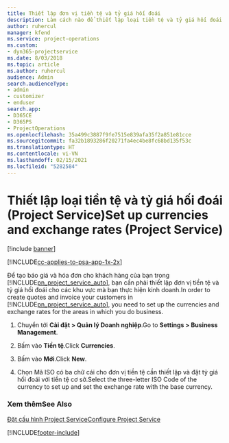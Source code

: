 ```yaml
---
title: Thiết lập đơn vị tiền tệ và tỷ giá hối đoái
description: Làm cách nào để thiết lập loại tiền tệ và tỷ giá hối đoái trong Project Service
author: ruhercul
manager: kfend
ms.service: project-operations
ms.custom:
- dyn365-projectservice
ms.date: 8/03/2018
ms.topic: article
ms.author: ruhercul
audience: Admin
search.audienceType:
- admin
- customizer
- enduser
search.app:
- D365CE
- D365PS
- ProjectOperations
ms.openlocfilehash: 35a499c3887f9fe7515e839afa35f2a851e81cce
ms.sourcegitcommit: fa32b1893286f20271fa4ec4be8fc68bd135f53c
ms.translationtype: HT
ms.contentlocale: vi-VN
ms.lasthandoff: 02/15/2021
ms.locfileid: "5282584"
---
```

# <a name="set-up-currencies-and-exchange-rates-project-service"></a><span data-ttu-id="cfde7-103">Thiết lập loại tiền tệ và tỷ giá hối đoái (Project Service)</span><span class="sxs-lookup"><span data-stu-id="cfde7-103">Set up currencies and exchange rates (Project Service)</span></span>

[!include [banner](../includes/psa-now-project-operations.md)]

[!INCLUDE[cc-applies-to-psa-app-1x-2x](../includes/cc-applies-to-psa-app-1x-2x.md)]

<span data-ttu-id="cfde7-104">Để tạo báo giá và hóa đơn cho khách hàng của bạn trong [!INCLUDE[pn_project_service_auto](../includes/pn-project-service-auto.md)], bạn cần phải thiết lập đơn vị tiền tệ và tỷ giá hối đoái cho các khu vực mà bạn thực hiện kinh doanh.</span><span class="sxs-lookup"><span data-stu-id="cfde7-104">In order to create quotes and invoice your customers in [!INCLUDE[pn_project_service_auto](../includes/pn-project-service-auto.md)], you need to set up the currencies and exchange rates for the areas in which you do business.</span></span>  
  
1.  <span data-ttu-id="cfde7-105">Chuyển tới **Cài đặt > Quản lý Doanh nghiệp**.</span><span class="sxs-lookup"><span data-stu-id="cfde7-105">Go to **Settings > Business Management**.</span></span>  
  
2.  <span data-ttu-id="cfde7-106">Bấm vào **Tiền tệ**.</span><span class="sxs-lookup"><span data-stu-id="cfde7-106">Click **Currencies**.</span></span>  
  
3.  <span data-ttu-id="cfde7-107">Bấm vào **Mới**.</span><span class="sxs-lookup"><span data-stu-id="cfde7-107">Click **New**.</span></span>  
  
4.  <span data-ttu-id="cfde7-108">Chọn Mã ISO có ba chữ cái cho đơn vị tiền tệ cần thiết lập và đặt tỷ giá hối đoái với tiền tệ cơ sở.</span><span class="sxs-lookup"><span data-stu-id="cfde7-108">Select the three-letter ISO Code of the currency to set up and set the exchange rate with the base currency.</span></span>  
  
### <a name="see-also"></a><span data-ttu-id="cfde7-109">Xem thêm</span><span class="sxs-lookup"><span data-stu-id="cfde7-109">See Also</span></span>  
 [<span data-ttu-id="cfde7-110">Đặt cấu hình Project Service</span><span class="sxs-lookup"><span data-stu-id="cfde7-110">Configure Project Service</span></span>](../psa/configure.md)


[!INCLUDE[footer-include](../includes/footer-banner.md)]